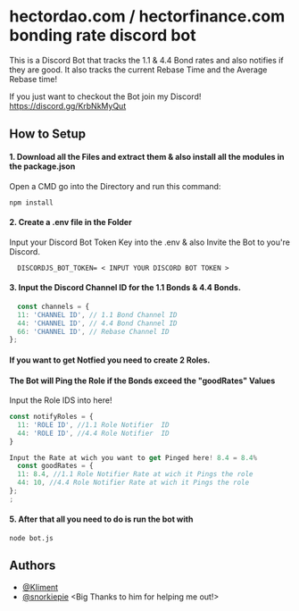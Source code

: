 
# hectordao.com / hectorfinance.com bonding rate discord bot

This is a Discord Bot that tracks the 1.1 & 4.4 Bond rates and also notifies if they are good.
It also tracks the current Rebase Time and the Average Rebase time!


If you just want to checkout the Bot join my Discord!
https://discord.gg/KrbNkMyQut


## How to Setup

#### 1. Download all the Files and extract them & also install all the modules in the package.json
Open a CMD go into the Directory and run this command:
```
npm install
```

#### 2. Create a .env file in the Folder
Input your Discord Bot Token Key into the .env & also Invite the Bot to you're Discord.

```
  DISCORDJS_BOT_TOKEN= < INPUT YOUR DISCORD BOT TOKEN >
```

#### 3. Input the Discord Channel ID for the 1.1 Bonds & 4.4 Bonds.


```javascript
  const channels = {
  11: 'CHANNEL ID', // 1.1 Bond Channel ID
  44: 'CHANNEL ID', // 4.4 Bond Channel ID
  66: 'CHANNEL ID', // Rebase Channel ID
};
```

#### If you want to get Notfied you need to create 2 Roles.
#### The Bot will Ping the Role if the Bonds exceed the "goodRates" Values

Input the Role IDS into here!
```javascript
const notifyRoles = {
  11: 'ROLE ID', //1.1 Role Notifier  ID
  44: 'ROLE ID', //4.4 Role Notifier  ID
}

Input the Rate at wich you want to get Pinged here! 8.4 = 8.4%
  const goodRates = {
  11: 8.4, //1.1 Role Notifier Rate at wich it Pings the role
  44: 10, //4.4 Role Notifier Rate at wich it Pings the role
};
;
```


#### 5. After that all you need to do is run the bot with 
```
node bot.js 
```





## Authors

- [@KIiment](https://github.com/xKliment)
- [@snorkiepie](https://github.com/snorkypie/) <Big Thanks to him for helping me out!>

